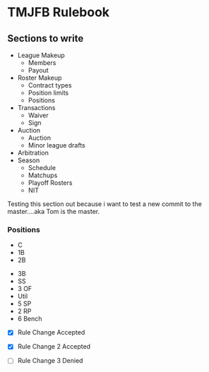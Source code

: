 # TMJFB Rulebook

## Sections to write
* League Makeup
  * Members
  * Payout
* Roster Makeup
  * Contract types
  * Position limits
  * Positions
* Transactions
  * Waiver
  * Sign
* Auction
  * Auction
  * Minor league drafts
* Arbitration
* Season
  * Schedule
  * Matchups
  * Playoff Rosters
  * NIT
  


Testing this section out because i want to test a new commit to the master....aka Tom is the master.
    
  
### Positions
- C
- 1B
- 2B
* 3B
* SS
* 3 OF
* Util
* 5 SP
* 2 RP
* 6 Bench

- [X] Rule Change Accepted
- [X] Rule Change 2 Accepted
- [ ] Rule Change 3 Denied

